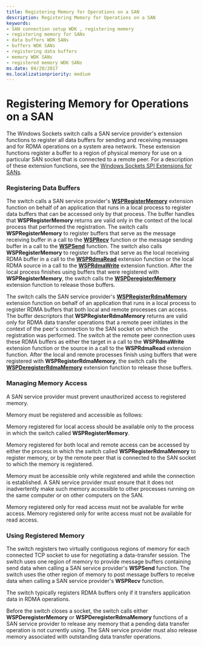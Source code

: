 ```yaml
---
title: Registering Memory for Operations on a SAN
description: Registering Memory for Operations on a SAN
keywords:
- SAN connection setup WDK , registering memory
- registering memory for SANs
- data buffers WDK SANs
- buffers WDK SANs
- registering data buffers
- memory WDK SANs
- registered memory WDK SANs
ms.date: 04/20/2017
ms.localizationpriority: medium
---
```


# Registering Memory for Operations on a SAN





The Windows Sockets switch calls a SAN service provider's extension functions to register all data buffers for sending and receiving messages and for RDMA operations on a system area network. These extension functions register a buffer to a region of physical memory for use on a particular SAN socket that is connected to a remote peer. For a description of these extension functions, see the [Windows Sockets SPI Extensions for SANs](windows-sockets-spi-extensions-for-sans.md).

### Registering Data Buffers

The switch calls a SAN service provider's [**WSPRegisterMemory**](/previous-versions/windows/hardware/network/ff566311(v=vs.85)) extension function on behalf of an application that runs in a local process to register data buffers that can be accessed only by that process. The buffer handles that **WSPRegisterMemory** returns are valid only in the context of the local process that performed the registration. The switch calls **WSPRegisterMemory** to register buffers that serve as the message receiving buffer in a call to the [**WSPRecv**](/previous-versions/windows/hardware/network/ff566309(v=vs.85)) function or the message sending buffer in a call to the [**WSPSend**](/previous-versions/windows/hardware/network/ff566316(v=vs.85)) function. The switch also calls **WSPRegisterMemory** to register buffers that serve as the local receiving RDMA buffer in a call to the [**WSPRdmaRead**](/previous-versions/windows/hardware/network/ff566304(v=vs.85)) extension function or the local RDMA source in a call to the [**WSPRdmaWrite**](/previous-versions/windows/hardware/network/ff566306(v=vs.85)) extension function. After the local process finishes using buffers that were registered with **WSPRegisterMemory**, the switch calls the [**WSPDeregisterMemory**](/previous-versions/windows/hardware/network/ff566279(v=vs.85)) extension function to release those buffers.

The switch calls the SAN service provider's [**WSPRegisterRdmaMemory**](/previous-versions/windows/hardware/network/ff566313(v=vs.85)) extension function on behalf of an application that runs in a local process to register RDMA buffers that both local and remote processes can access. The buffer descriptors that **WSPRegisterRdmaMemory** returns are valid only for RDMA data transfer operations that a remote peer initiates in the context of the peer's connection to the SAN socket on which the registration was performed. The switch at the remote peer connection uses these RDMA buffers as either the target in a call to the **WSPRdmaWrite** extension function or the source in a call to the **WSPRdmaRead** extension function. After the local and remote processes finish using buffers that were registered with **WSPRegisterRdmaMemory**, the switch calls the [**WSPDeregisterRdmaMemory**](/previous-versions/windows/hardware/network/ff566281(v=vs.85)) extension function to release those buffers.

### Managing Memory Access

A SAN service provider must prevent unauthorized access to registered memory.

Memory must be registered and accessible as follows:

Memory registered for local access should be available only to the process in which the switch called **WSPRegisterMemory**.

Memory registered for both local and remote access can be accessed by either the process in which the switch called **WSPRegisterRdmaMemory** to register memory, or by the remote peer that is connected to the SAN socket to which the memory is registered.

Memory must be accessible only while registered and while the connection is established. A SAN service provider must ensure that it does not inadvertently make such memory accessible to other processes running on the same computer or on other computers on the SAN.

Memory registered only for read access must not be available for write access. Memory registered only for write access must not be available for read access.

### Using Registered Memory

The switch registers two virtually contiguous regions of memory for each connected TCP socket to use for negotiating a data-transfer session. The switch uses one region of memory to provide message buffers containing send data when calling a SAN service provider's **WSPSend** function. The switch uses the other region of memory to post message buffers to receive data when calling a SAN service provider's **WSPRecv** function.

The switch typically registers RDMA buffers only if it transfers application data in RDMA operations.

Before the switch closes a socket, the switch calls either **WSPDeregisterMemory** or **WSPDeregisterRdmaMemory** functions of a SAN service provider to release any memory that a pending data transfer operation is not currently using. The SAN service provider must also release memory associated with outstanding data transfer operations.

 

